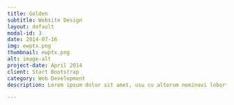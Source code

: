 ```yaml
---
title: Golden
subtitle: Website Design
layout: default
modal-id: 3
date: 2014-07-16
img: ewptx.png
thumbnail: ewptx.png
alt: image-alt
project-date: April 2014
client: Start Bootstrap
category: Web Development
description: Lorem ipsum dolor sit amet, usu cu alterum nominavi lobortis. At duo novum diceret. Tantas apeirian vix et, usu sanctus postulant inciderint ut, populo diceret necessitatibus in vim. Cu eum dicam feugiat noluisse.

---
```

